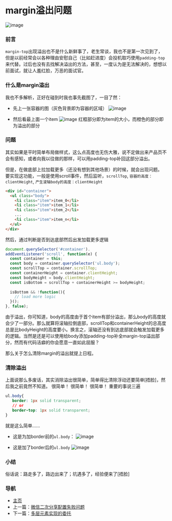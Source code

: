 # margin溢出问题

![image](https://user-images.githubusercontent.com/25907273/33619905-598c36ea-da21-11e7-8c40-045daac3b9a8.png)

### 前言
`margin-top`出现溢出也不是什么新鲜事了，老生常谈，我也不是第一次见到了，但是以前经常会以各种理由安慰自己（比如赶进度）会投机取巧使用`padding-top`来代替。过后也没有去找解决溢出的方法，甚至，一度认为是无法解决的，想想以前面试，就让人羞红脸，万恶的面试官。

### 什么是margin溢出
我也不多解析，正好在碰到时我也事先截图了，一目了然：
- 先上一张容器的图（灰色背景即为容器的区域）
![image](https://user-images.githubusercontent.com/25907273/33428528-2f2f4ff2-d604-11e7-8f81-e4168272d234.png)

- 然后看最上面一个item
![image](https://user-images.githubusercontent.com/25907273/33617587-0c65d48a-da1b-11e7-8445-c0b60a684ebc.png)
红框部分即为item的大小，而橙色的部分即为溢出的部分

### 问题
其实如果是平时简单布局做样式，这么点高度也无伤大雅，说不定做出来产品页不会有感知，或者向我以往做的那样，可以用padding-top补回这部分溢出。

但是，在做底部上拉加载更多（还没有想到其他场景）的时候，就会出现问题。
要实现这功能，一般是使用scroll事件，然后监听，`scrollTop`, `容器的高度：clientHeight`, `产生滚轴body的高度：clientHeight`
```html
<div id="container">
  <ul class="body">
    <li class="item">item_0</li>
    <li class="item">item_1</li>
    <li class="item">item_2</li>
    ...
    <li class="item">item_n</li>
  </ul>
</div>
```
然后，通过判断是否到达底部然后出发加载更多逻辑
```javascript
document.querySelector('#container').
addEventListener('scroll', function(e) {
  const container = this;
  const body = container.querySelector('ul.body');
  const scrollTop = container.scrollTop;
  const containerHeight = container.clientHeight;
  const bodyHeight = body.clientHeight;
  const isBottom = scrollTop + containerHeight >= bodyHeight;
  
  isBottom && !function(){
    // load more logic
  }();
}, false);
```
由于溢出，你可知道，body的高度由于首个item有部分溢出，那么body的高度就会少了一部分。那么就算将滚轴拉倒底部，scrollTop和containerHeight的总高度总是比bodyHeight的高度要小。换言之，滚轴还没有到达底部就会触发加载更多的逻辑。当然是还是可以使用给body添加padding-top补全margin-top溢出部分，然而有代码洁癖的你会愿意一直如此屈服？

那么关于怎么清除margin的溢出就提上日程。

### 清除溢出
上面说那么多废话，其实消除溢出很简单，简单得比清除浮动还要简单[捂脸]，然后我之前竟然不知道。
很简单！
很简单！
很简单！
重要的事说三遍
```css
ul.body{
   border: 1px solid transparent;
   // or
   border-top: 1px solid transparent;
}
```
就是这么简单……
- 这是为加border前的`ul.body`：
![image](https://user-images.githubusercontent.com/25907273/33428562-45e73ade-d604-11e7-8822-bff06dfc82b0.png)

- 这是加了border后的`ul.body`
![image](https://user-images.githubusercontent.com/25907273/33428586-5813e4fa-d604-11e7-8e17-94abc7156a69.png)

### 小结
俗话说：路走多了，路边出来了；坑遇多了，经验便来了[捂脸]

### 导航
- [主页](https://issaxite.github.io)
- 上一篇：[微信二次分享配置失败问题](https://github.com/issaxite/issaxite.github.io/issues/87)
- 下一篇：[多层元素实现的委托](https://github.com/issaxite/issaxite.github.io/issues/89)
